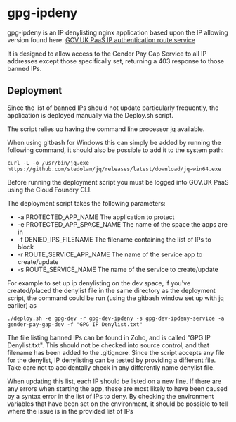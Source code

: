 # gpg-ipdeny

gpg-ipdeny is an IP denylisting nginx application based upon the IP allowing version found here: [GOV.UK PaaS IP authentication route service](https://github.com/alphagov/paas-ip-authentication-route-service)

It is designed to allow access to the Gender Pay Gap Service to all IP addresses except those specifically set, returning a 403 response to those banned IPs.

## Deployment

Since the list of banned IPs should not update particularly frequently, the application is deployed manually via the Deploy.sh script.

The script relies up having the command line processor [jq](https://stedolan.github.io/jq/) available. 

When using gitbash for Windows this can simply be added by running the following command, it should also be possible to add it to the system path:
```
curl -L -o /usr/bin/jq.exe https://github.com/stedolan/jq/releases/latest/download/jq-win64.exe
```

Before running the deployment script you must be logged into GOV.UK PaaS using the Cloud Foundry CLI.

The deployment script takes the following parameters:
* -a PROTECTED_APP_NAME The application to protect
* -e PROTECTED_APP_SPACE_NAME The name of the space the apps are in
* -f DENIED_IPS_FILENAME The filename containing the list of IPs to block
* -r ROUTE_SERVICE_APP_NAME The name of the service app to create/update
* -s ROUTE_SERVICE_NAME The name of the service to create/update

For example to set up ip denylisting on the dev space, if you've created/placed the denylist file in the same directory as the deployment script, the command could be run (using the gitbash window set up with jq earlier) as 
```
./deploy.sh -e gpg-dev -r gpg-dev-ipdeny -s gpg-dev-ipdeny-service -a gender-pay-gap-dev -f "GPG IP Denylist.txt"
```

The file listing banned IPs can be found in Zoho, and is called "GPG IP Denylist.txt". This should not be checked into source control, and that filename has been added to the .gitignore. Since the script accepts any file for the denylist, IP denylisting can be tested by providing a different file. Take care not to accidentally check in any differently name denylist file.

When updating this list, each IP should be listed on a new line.
If there are any errors when starting the app, these are most likely to have been caused by a syntax error in the list of IPs to deny. By checking the environment variables that have been set on the environment, it should be possible to tell where the issue is in the provided list of IPs